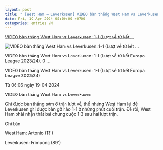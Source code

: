 ```yaml
---
layout: post
title: " [West Ham – Leverkusen] VIDEO bàn thắng West Ham vs Leverkusen: 1-1 (Lượt về tứ kết ..."
date: Fri, 19 Apr 2024 08:00:00 +0700
categories: entries VN
---
```

[VIDEO bàn thắng West Ham vs Leverkusen: 1-1 (Lượt về tứ kết ...](https://bongdaplus.vn/video/video-ban-thang-west-ham-vs-leverkusen-1-1-luot-ve-tu-ket-europa-league-2023-24-786072404.html)

![VIDEO bàn thắng West Ham vs Leverkusen: 1-1 (Lượt về tứ kết ...](https://cdn.bongdaplus.vn/Assets/Media/2024/04/19/17/west-ham-vs-leverkusen-1-1.jpg)

VIDEO bàn thắng West Ham vs Leverkusen: 1-1 (Lượt về tứ kết Europa League 2023/24). 0 ...

VIDEO bàn thắng West Ham vs Leverkusen: 1-1 (Lượt về tứ kết Europa League 2023/24)

Từ 06:06 ngày 19-04-2024

VIDEO bàn thắng West Ham vs Leverkusen

Ghi được bàn thắng sớm ở trận lượt về, thế nhưng West Ham lại để Leverkusen ghi được bàn gỡ hào 1-1 ở những phút cuối trận. Để rồi, West Ham phải nhận thất bại chung cuộc 1-3 sau hai lượt trận.

Ghi bàn

West Ham: Antonio (13')

Leverkusen: Frimpong (89')

